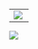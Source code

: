 <link href="README.css" rel="stylesheet"></link>

<table>
  <td valign="center" class="github-stats-card">
    <a href="https://github.com/anuraghazra/github-readme-stats">
      <img align="left" src="https://github-readme-stats.vercel.app/api?username=hasyrails&hide_border=true" />
    </a>
  </td>
<table>
<a href="https://github.com/anuraghazra/github-readme-stats">
  <img align="left" src="https://github-readme-stats.vercel.app/api/top-langs/?username=hasyrails&layout=compact" />
</a>


